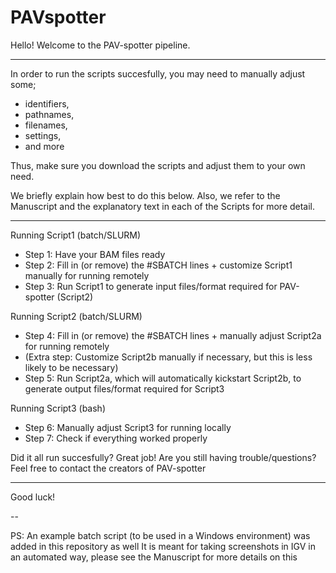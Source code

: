 # PAVspotter


Hello! Welcome to the PAV-spotter pipeline.

---

In order to run the scripts succesfully, you may need to manually adjust some;
- identifiers, 
- pathnames, 
- filenames, 
- settings, 
- and more
 
Thus, make sure you download the scripts and adjust them to your own need.

We briefly explain how best to do this below.
Also, we refer to the Manuscript and the explanatory text in each of the Scripts for more detail.

---

Running Script1 (batch/SLURM)

- Step 1: Have your BAM files ready
- Step 2: Fill in (or remove) the #SBATCH lines + customize Script1 manually for running remotely
- Step 3: Run Script1 to generate input files/format required for PAV-spotter (Script2)

Running Script2 (batch/SLURM)

- Step 4: Fill in (or remove) the #SBATCH lines + manually adjust Script2a for running remotely
- (Extra step: Customize Script2b manually if necessary, but this is less likely to be necessary) 
- Step 5: Run Script2a, which will automatically kickstart Script2b, to generate output files/format required for Script3

Running Script3 (bash)

- Step 6: Manually adjust Script3 for running locally
- Step 7: Check if everything worked properly

Did it all run succesfully? Great job!
Are you still having trouble/questions? Feel free to contact the creators of PAV-spotter 

---

Good luck!

--

PS: An example batch script (to be used in a Windows environment) was added in this repository as well
It is meant for taking screenshots in IGV in an automated way, please see the Manuscript for more details on this


